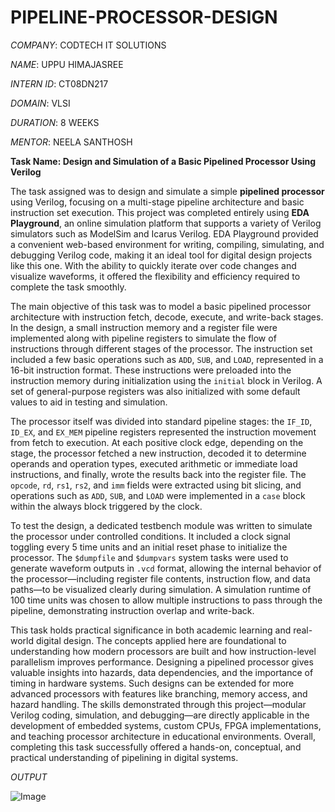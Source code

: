 # PIPELINE-PROCESSOR-DESIGN

*COMPANY*: CODTECH IT SOLUTIONS

*NAME*: UPPU HIMAJASREE

*INTERN ID*: CT08DN217

*DOMAIN*: VLSI

*DURATION*: 8 WEEKS

*MENTOR*: NEELA SANTHOSH 

**Task Name: Design and Simulation of a Basic Pipelined Processor Using Verilog**

The task assigned was to design and simulate a simple **pipelined processor** using Verilog, focusing on a multi-stage pipeline architecture and basic instruction set execution. This project was completed entirely using **EDA Playground**, an online simulation platform that supports a variety of Verilog simulators such as ModelSim and Icarus Verilog. EDA Playground provided a convenient web-based environment for writing, compiling, simulating, and debugging Verilog code, making it an ideal tool for digital design projects like this one. With the ability to quickly iterate over code changes and visualize waveforms, it offered the flexibility and efficiency required to complete the task smoothly.

The main objective of this task was to model a basic pipelined processor architecture with instruction fetch, decode, execute, and write-back stages. In the design, a small instruction memory and a register file were implemented along with pipeline registers to simulate the flow of instructions through different stages of the processor. The instruction set included a few basic operations such as `ADD`, `SUB`, and `LOAD`, represented in a 16-bit instruction format. These instructions were preloaded into the instruction memory during initialization using the `initial` block in Verilog. A set of general-purpose registers was also initialized with some default values to aid in testing and simulation.

The processor itself was divided into standard pipeline stages: the `IF_ID`, `ID_EX`, and `EX_MEM` pipeline registers represented the instruction movement from fetch to execution. At each positive clock edge, depending on the stage, the processor fetched a new instruction, decoded it to determine operands and operation types, executed arithmetic or immediate load instructions, and finally, wrote the results back into the register file. The `opcode`, `rd`, `rs1`, `rs2`, and `imm` fields were extracted using bit slicing, and operations such as `ADD`, `SUB`, and `LOAD` were implemented in a `case` block within the always block triggered by the clock.

To test the design, a dedicated testbench module was written to simulate the processor under controlled conditions. It included a clock signal toggling every 5 time units and an initial reset phase to initialize the processor. The `$dumpfile` and `$dumpvars` system tasks were used to generate waveform outputs in `.vcd` format, allowing the internal behavior of the processor—including register file contents, instruction flow, and data paths—to be visualized clearly during simulation. A simulation runtime of 100 time units was chosen to allow multiple instructions to pass through the pipeline, demonstrating instruction overlap and write-back.

This task holds practical significance in both academic learning and real-world digital design. The concepts applied here are foundational to understanding how modern processors are built and how instruction-level parallelism improves performance. Designing a pipelined processor gives valuable insights into hazards, data dependencies, and the importance of timing in hardware systems. Such designs can be extended for more advanced processors with features like branching, memory access, and hazard handling. The skills demonstrated through this project—modular Verilog coding, simulation, and debugging—are directly applicable in the development of embedded systems, custom CPUs, FPGA implementations, and teaching processor architecture in educational environments. Overall, completing this task successfully offered a hands-on, conceptual, and practical understanding of pipelining in digital systems.

*OUTPUT*

![Image](https://github.com/user-attachments/assets/88a9a087-cd10-41d4-b5c3-4b93c5b8bbbd)
